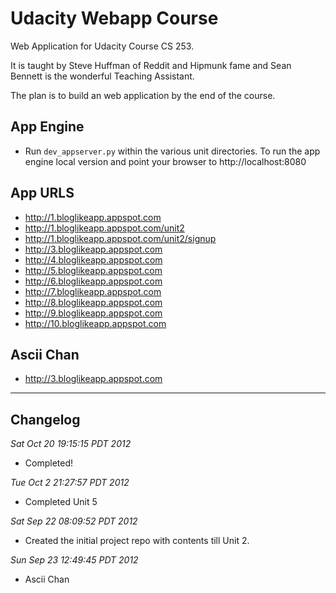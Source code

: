 Udacity Webapp Course
=====================

Web Application for Udacity Course CS 253.

It is taught by Steve Huffman of Reddit and Hipmunk fame and Sean Bennett is
the wonderful Teaching Assistant.

The plan is to build an web application by the end of the course.


App Engine
----------

* Run `dev_appserver.py` within the various unit directories. To run the app
  engine local version and point your browser to http://localhost:8080


App URLS
--------

* http://1.bloglikeapp.appspot.com 
* http://1.bloglikeapp.appspot.com/unit2
* http://1.bloglikeapp.appspot.com/unit2/signup
* http://3.bloglikeapp.appspot.com 
* http://4.bloglikeapp.appspot.com 
* http://5.bloglikeapp.appspot.com 
* http://6.bloglikeapp.appspot.com 
* http://7.bloglikeapp.appspot.com 
* http://8.bloglikeapp.appspot.com
* http://9.bloglikeapp.appspot.com
* http://10.bloglikeapp.appspot.com



Ascii Chan
----------

* http://3.bloglikeapp.appspot.com


- - -

Changelog
---------


*Sat Oct 20 19:15:15 PDT 2012*

* Completed!


*Tue Oct  2 21:27:57 PDT 2012*

* Completed Unit 5


*Sat Sep 22 08:09:52 PDT 2012*

* Created the initial project repo with contents till Unit 2.

*Sun Sep 23 12:49:45 PDT 2012*

* Ascii Chan

